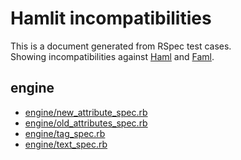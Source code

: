 # Hamlit incompatibilities

This is a document generated from RSpec test cases.  
Showing incompatibilities against [Haml](https://github.com/haml/haml) and [Faml](https://github.com/eagletmt/faml).

## engine

- [engine/new\_attribute\_spec.rb](engine/new_attribute.md)
- [engine/old\_attributes\_spec.rb](engine/old_attributes.md)
- [engine/tag\_spec.rb](engine/tag.md)
- [engine/text\_spec.rb](engine/text.md)
